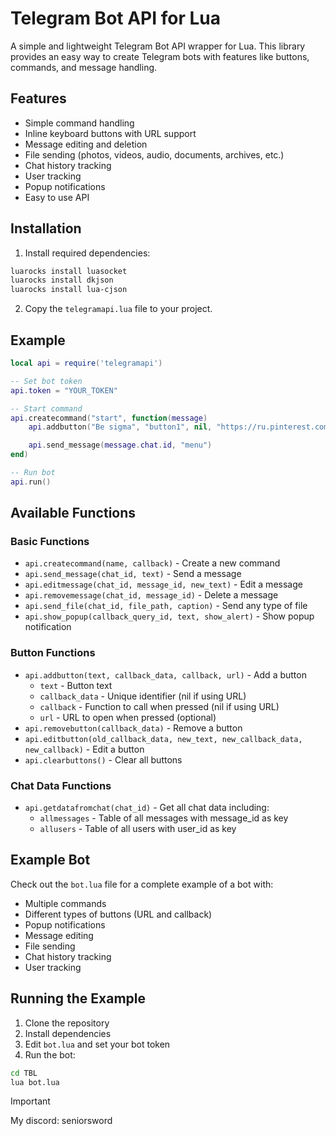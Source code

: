 # Telegram Bot API for Lua

A simple and lightweight Telegram Bot API wrapper for Lua. This library provides an easy way to create Telegram bots with features like buttons, commands, and message handling.

## Features

- Simple command handling
- Inline keyboard buttons with URL support
- Message editing and deletion
- File sending (photos, videos, audio, documents, archives, etc.)
- Chat history tracking
- User tracking
- Popup notifications
- Easy to use API

## Installation

1. Install required dependencies:
```bash
luarocks install luasocket
luarocks install dkjson
luarocks install lua-cjson
```

2. Copy the `telegramapi.lua` file to your project.

## Example

```lua
local api = require('telegramapi')

-- Set bot token
api.token = "YOUR_TOKEN"

-- Start command
api.createcommand("start", function(message)
    api.addbutton("Be sigma", "button1", nil, "https://ru.pinterest.com/pin/940407965937376362/")

    api.send_message(message.chat.id, "menu")
end)

-- Run bot
api.run()
```

## Available Functions

### Basic Functions
- `api.createcommand(name, callback)` - Create a new command
- `api.send_message(chat_id, text)` - Send a message
- `api.editmessage(chat_id, message_id, new_text)` - Edit a message
- `api.removemessage(chat_id, message_id)` - Delete a message
- `api.send_file(chat_id, file_path, caption)` - Send any type of file
- `api.show_popup(callback_query_id, text, show_alert)` - Show popup notification

### Button Functions
- `api.addbutton(text, callback_data, callback, url)` - Add a button
  - `text` - Button text
  - `callback_data` - Unique identifier (nil if using URL)
  - `callback` - Function to call when pressed (nil if using URL)
  - `url` - URL to open when pressed (optional)
- `api.removebutton(callback_data)` - Remove a button
- `api.editbutton(old_callback_data, new_text, new_callback_data, new_callback)` - Edit a button
- `api.clearbuttons()` - Clear all buttons

### Chat Data Functions
- `api.getdatafromchat(chat_id)` - Get all chat data including:
  - `allmessages` - Table of all messages with message_id as key
  - `allusers` - Table of all users with user_id as key

## Example Bot

Check out the `bot.lua` file for a complete example of a bot with:
- Multiple commands
- Different types of buttons (URL and callback)
- Popup notifications
- Message editing
- File sending
- Chat history tracking
- User tracking

## Running the Example

1. Clone the repository
2. Install dependencies
3. Edit `bot.lua` and set your bot token
4. Run the bot:
```bash
cd TBL
lua bot.lua
```

> [!IMPORTANT]
> My discord: seniorsword

